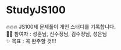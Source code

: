 # StudyJS100

🔥🔥🔥 JS100제 문제풀이 개인 스터디를 기록합니다.
<br/>🐥🐥 참여자 : 성훈님, 신수정님, 김수정님, 성은님
<br/>✨ 목표 : 꼭 완주할 것!!!

